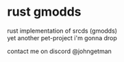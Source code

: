 # rust gmodds
rust implementation of srcds (gmodds)\
yet another pet-project i'm gonna drop

contact me on discord @johngetman